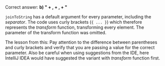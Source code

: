 Correct answer: **b) " + , + , + "**

`joinToString` has a default argument for every parameter, including the _separator_. The code uses curly brackets
(`{ ... }`) which therefore represents the _transform_ function, transforming every element. The parameter of the
transform function was omitted.

The lesson from this: Pay attention to the difference between parentheses and curly brackets and verify that you are
passing a value for the correct parameter. Also be careful when using suggestions from the IDE, here IntelliJ IDEA
would have suggested the variant with _transform_ function first.
